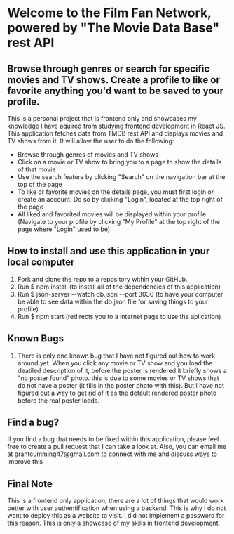 # Welcome to the Film Fan Network, powered by "The Movie Data Base" rest API

## Browse through genres or search for specific movies and TV shows. Create a profile to like or favorite anything you'd want to be saved to your profile.

This is a personal project that is frontend only and showcases my knowledge I have aquired from studying frontend development in React JS. This application fetches data from TMDB rest API and displays movies and TV shows from it. It will allow the user to do the following:


* Browse through genres of movies and TV shows
* Click on a movie or TV show to bring you to a page to show the details of that movie
* Use the search feature by clicking "Search" on the navigation bar at the top of the page
* To like or favorite movies on the details page, you must first login or create an account. Do so by clicking "Login", located at the top right of the page
* All liked and favorited movies will be displayed within your profile. (Navigate to your profile by clicking "My Profile" at the top right of the page where "Login" used to be)




## How to install and use this application in your local computer

1. Fork and clone the repo to a repository within your GitHub.
2. Run $ npm install    (to install all of the dependencies of this application)
3. Run $ json-server --watch db.json --port 3030  (to have your computer be able to see data within the db.json file for saving things to your profile)
4. Run $ npm start     (redirects you to a internet page to use the aplication)


## Known Bugs

1. There is only one known bug that I have not figured out how to work around yet. When you click any movie or TV show and you load the deatiled description of it, before the poster is rendered it briefly shows a "no poster found" photo. this is due to some movies or TV shows that do not have a poster (it fills in the poster photo with this). But I have not figured out a way to get rid of it as the default rendered poster photo before the real poster loads.


## Find a bug? 

If you find a bug that needs to be fixed within this application, please feel free to create a pull request that I can take a look at. Also, you can email me at grantcumming47@gmail.com to connect with me and discuss ways to improve this



## Final Note

This is a frontend only application, there are a lot of things that would work better with user authentification when using a backend. This is why I do not want to deploy this as a website to visit. I did not implement a password for this reason. This is only a showcase of my skills in frontend development. 